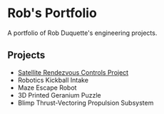 # Rob's Portfolio
A portfolio of Rob Duquette's engineering projects.

## Projects
- [Satellite Rendezvous Controls Project](https://github.com/robqduquette/aero470_RPO_project)
- Robotics Kickball Intake
- Maze Escape Robot
- 3D Printed Geranium Puzzle
- Blimp Thrust-Vectoring Propulsion Subsystem
